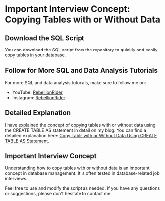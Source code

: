 # Important Interview Concept: Copying Tables with or Without Data

## Download the SQL Script

You can download the SQL script from the repository to quickly and easily copy tables in your database.

## Follow for More SQL and Data Analysis Tutorials

For more SQL and data analysis tutorials, make sure to follow me on:

- YouTube: [RebellionRider](https://www.YouTube.com/@RebellionRider)
- Instagram: [RebellionRider](https://www.instagram.com/RebellionRider)

## Detailed Explanation

I have explained the concept of copying tables with or without data using the CREATE TABLE AS statement in detail on my blog. You can find a detailed explanation here: [Copy Table with or Without Data Using CREATE TABLE AS Statement](http://www.rebellionrider.com/copy-table-with-or-without-data-using-create-table-as-statement/).

## Important Interview Concept

Understanding how to copy tables with or without data is an important concept in database management. It is often tested in database-related job interviews.

Feel free to use and modify the script as needed. If you have any questions or suggestions, please don't hesitate to contact me.

